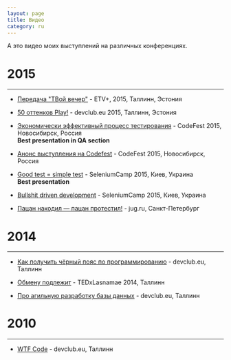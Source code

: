 ```yaml
---
layout: page
title: Видео
category: ru
---
```


А это видео моих выступлений на различных конференциях.

# 2015
* * *

* [Передача "ТВой вечер"](http://asolntsev.livejournal.com/77094.html) - ETV+, 2015, Таллинн, Эстония

* [50 оттенков Play!](https://www.youtube.com/watch?v=kZDa5hD-oQI) - devclub.eu 2015, Таллинн, Эстония

* [Экономически эффективный процесс тестирования](http://2015.codefest.ru/lecture/990) - CodeFest 2015, Новосибирск, Россия
  <br>**Best presentation in QA section**

* [Анонс выступления на Codefest](https://www.youtube.com/watch?v=1ErjcjnTjBw) - CodeFest 2015, Новосибирск, Россия
* [Good test = simple test](http://seleniumcamp.com/materials/good-short-test/) - SeleniumCamp 2015, Киев, Украина
  <br>**Best presentation**

* [Bullshit driven development](http://seleniumcamp.com/materials/bullshit-driven-development/) - SeleniumCamp 2015, Киев, Украина

* [Пацан накодил — пацан протестил!](https://www.youtube.com/watch?v=8u6_hctdhqI&feature=youtu.be&a) - jug.ru, Санкт-Петербург

# 2014
* * *

* [Как получить чёрный пояс по программированию](https://www.youtube.com/watch?v=qBXgYDav40g) - devclub.eu, Таллинн

* [Обмену подлежит](https://www.youtube.com/watch?v=UL8xGs6DjNo) - TEDxLasnamae 2014, Таллинн 

* [Про агильную разработку базы данных](https://www.youtube.com/watch?v=A3XoEp_3V88) - devclub.eu, Таллинн

# 2010
* * *

* [WTF Code](https://www.youtube.com/watch?v=tRIQhRC5_vc) - devclub.eu, Таллинн